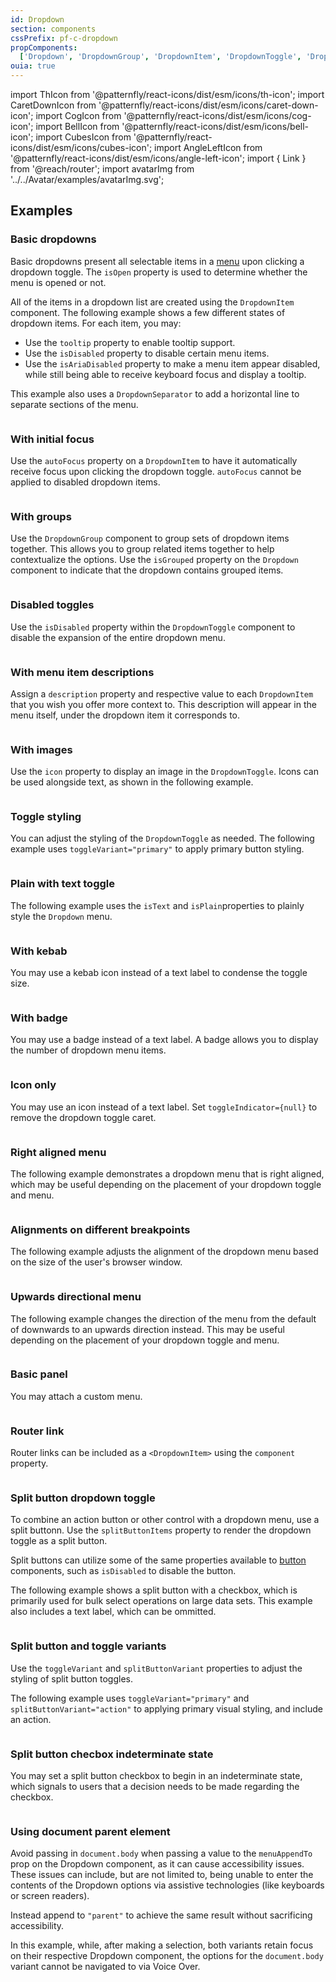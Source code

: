 ```yaml
---
id: Dropdown
section: components
cssPrefix: pf-c-dropdown
propComponents:
  ['Dropdown', 'DropdownGroup', 'DropdownItem', 'DropdownToggle', 'DropdownToggleCheckbox', 'DropdownToggleAction']
ouia: true
---
```


import ThIcon from '@patternfly/react-icons/dist/esm/icons/th-icon';
import CaretDownIcon from '@patternfly/react-icons/dist/esm/icons/caret-down-icon';
import CogIcon from '@patternfly/react-icons/dist/esm/icons/cog-icon';
import BellIcon from '@patternfly/react-icons/dist/esm/icons/bell-icon';
import CubesIcon from '@patternfly/react-icons/dist/esm/icons/cubes-icon';
import AngleLeftIcon from '@patternfly/react-icons/dist/esm/icons/angle-left-icon';
import { Link } from '@reach/router';
import avatarImg from '../../Avatar/examples/avatarImg.svg';

## Examples

### Basic dropdowns

Basic dropdowns present all selectable items in a [menu](/components/menu) upon clicking a dropdown toggle. The `isOpen` property is used to determine whether the menu is opened or not.

All of the items in a dropdown list are created using the `DropdownItem` component. The following example shows a few different states of dropdown items. For each item, you may: 
- Use the `tooltip` property to enable tooltip support. 
- Use the `isDisabled` property to disable certain menu items.
- Use the `isAriaDisabled` property to make a menu item appear disabled, while still being able to receive keyboard focus and display a tooltip.

This example also uses a `DropdownSeparator` to add a horizontal line to separate sections of the menu. 

```ts file='./DropdownBasic.tsx'
```

### With initial focus

Use the `autoFocus` property on a `DropdownItem` to have it automatically receive focus upon clicking the dropdown toggle. `autoFocus` cannot be applied to disabled dropdown items.

```ts file="./DropdownInitialSelection.tsx"
```

### With groups

Use the `DropdownGroup` component to group sets of dropdown items together. This allows you to group related items together to help contextualize the options. Use the `isGrouped` property on the `Dropdown` component to indicate that the dropdown contains grouped items.

```ts file="./DropdownGroups.tsx"
```

### Disabled toggles

Use the `isDisabled` property within the `DropdownToggle` component to disable the expansion of the entire dropdown menu.

```ts file="./DropdownDisabled.tsx"
```

### With menu item descriptions

Assign a `description` property and respective value to each `DropdownItem` that you wish you offer more context to. This description will appear in the menu itself, under the dropdown item it corresponds to.

```ts file="./DropdownDescriptions.tsx"
```

### With images

Use the `icon` property to display an image in the `DropdownToggle`. Icons can be used alongside text, as shown in the following example.

```ts file="./DropdownImageAndText.tsx"
```

###  Toggle styling

You can adjust the styling of the `DropdownToggle` as needed. The following example uses  `toggleVariant="primary"` to apply primary button styling. 

```ts file="./DropdownPrimaryToggle.tsx"
```

### Plain with text toggle

The following example uses the `isText` and `isPlain`properties to plainly style the `Dropdown` menu.

```ts file="./DropdownPlainTextToggle.tsx"
```

### With kebab

You may use a kebab icon instead of a text label to condense the toggle size.

```ts file="./DropdownKebab.tsx"
```

### With badge

You may use a badge instead of a text label. A badge allows you to display the number of dropdown menu items.

```ts file="./DropdownBadge.tsx"
```

### Icon only

You may use an icon instead of a text label. Set `toggleIndicator={null}` to remove the dropdown toggle caret.

```ts file="./DropdownIconOnly.tsx"
```

### Right aligned menu

The following example demonstrates a dropdown menu that is right aligned, which may be useful depending on the placement of your dropdown toggle and menu.

```ts file="./DropdownPositionRight.tsx"
```

### Alignments on different breakpoints

The following example adjusts the alignment of the dropdown menu based on the size of the user's browser window.

```ts file="./DropdownAlignmentOnBreakpoints.tsx"
```

### Upwards directional menu

The following example changes the direction of the menu from the default of downwards to an upwards direction instead. This may be useful depending on the placement of your dropdown toggle and menu.

```ts file="./DropdownDirectionUp.tsx"
```

### Basic panel

You may attach a custom menu.

```ts file="./DropdownBasicPanel.tsx"
```

### Router link

Router links can be included as a `<DropdownItem>` using the `component` property.

```ts file="./DropdownRouterLink.tsx"
```

### Split button dropdown toggle

To combine an action button or other control with a dropdown menu, use a split buttonn. Use the `splitButtonItems` property to render the dropdown toggle as a split button.

Split buttons can utilize some of the same properties available to [button](/components/button) components, such as `isDisabled` to disable the button.

The following example shows a split button with a checkbox, which is primarily used for bulk select operations on large data sets. This example also includes a text label, which can be ommitted.

```ts file="./DropdownSplitButtonText.tsx"
```

### Split button and toggle variants

Use the `toggleVariant` and `splitButtonVariant` properties to adjust the styling of split button toggles. 

The following example uses `toggleVariant="primary"` and `splitButtonVariant="action"` to applying primary visual styling, and include an action.

```ts file="./DropdownSplitButtonActionPrimary.tsx"
```

### Split button checbox indeterminate state

You may set a split button checkbox to begin in an indeterminate state, which signals to users that a decision needs to be made regarding the checkbox.

```ts file="./DropdownSplitButtonIndeterminate.tsx"
```

### Using document parent element

Avoid passing in `document.body` when passing a value to the `menuAppendTo` prop on the Dropdown component, as it can cause accessibility issues. These issues can include, but are not limited to, being unable to enter the contents of the Dropdown options via assistive technologies (like keyboards or screen readers).

Instead append to `"parent"` to achieve the same result without sacrificing accessibility.

In this example, while, after making a selection, both variants retain focus on their respective Dropdown component, the options for the `document.body` variant cannot be navigated to via Voice Over.

```ts file="./DropdownAppendBodyVsParent.tsx"
```
